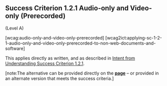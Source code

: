 ## Success Criterion 1.2.1 Audio-only and Video-only (Prerecorded)

(Level A)

[wcag:audio-only-and-video-only-prerecorded]
[wcag2ict:applying-sc-1-2-1-audio-only-and-video-only-prerecorded-to-non-web-documents-and-software]

This applies directly as written, and as described in [Intent from Understanding Success Criterion 1.2.1](https://www.w3.org/WAI/WCAG22/Understanding/audio-only-and-video-only-prerecorded#intent).

[note:The alternative can be provided directly on the **[page](#page)** – or provided in an alternate version that meets the success criteria.]
